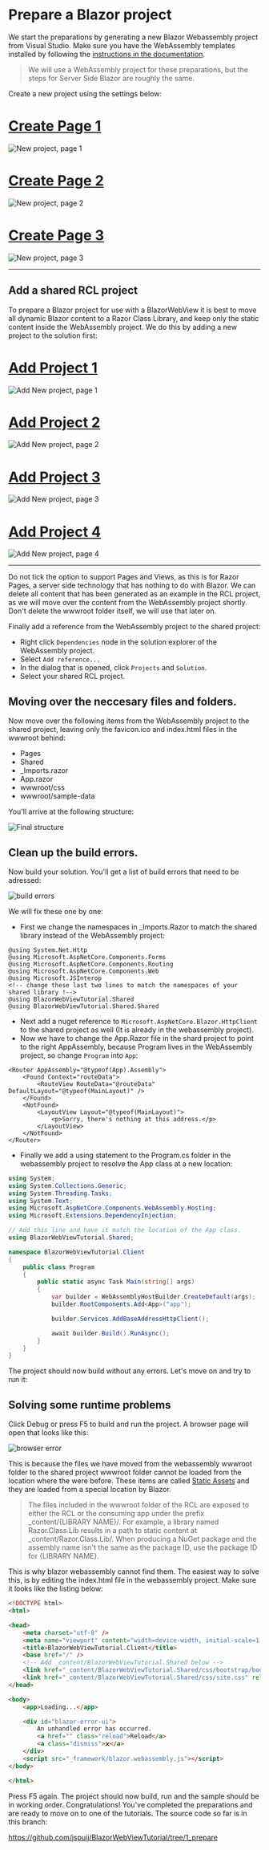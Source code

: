 ﻿# Prepare a Blazor project

We start the preparations by generating a new Blazor Webassembly project from Visual Studio.
Make sure you have the WebAssembly templates installed by following the [instructions in the
documentation](https://docs.microsoft.com/en-us/aspnet/core/blazor/get-started?view=aspnetcore-3.1&tabs=visual-studio).

>We will use a WebAssembly project for these preparations, but the steps for Server Side
Blazor are roughly the same.

Create a new project using the settings below:

# [Create Page 1](#tab/createpage-1)

![New project, page 1](../images/newproject1.png)

# [Create Page 2](#tab/createpage-2)

![New project, page 2](../images/newproject2.png)

# [Create Page 3](#tab/createpage-3)

![New project, page 3](../images/newproject3.png)

***

## Add a shared RCL project

To prepare a Blazor project for use with a BlazorWebView it is best to move all dynamic
Blazor content to a Razor Class Library, and keep only the static content inside the
WebAssembly project. We do this by adding a new project to the solution first:

# [Add Project 1](#tab/addpage-1)

![Add New project, page 1](../images/addnewproject1.png)

# [Add Project 2](#tab/addpage-2)

![Add New project, page 2](../images/addnewproject2.png)

# [Add Project 3](#tab/addpage-3)

![Add New project, page 3](../images/addnewproject3.png)

# [Add Project 4](#tab/addpage-4)

![Add New project, page 4](../images/addnewproject4.png)

***

Do not tick the option to support Pages and Views, as this is for Razor Pages, a server
side technology that has nothing to do with Blazor.
We can delete all content that has been generated as an example in the RCL project,
as we will move over the content from the WebAssembly project shortly. Don't delete
the wwwroot folder itself, we will use that later on.

Finally add a reference from the WebAssembly project to the shared project:

  * Right click `Dependencies` node in the solution explorer of the WebAssembly project.
  * Select `Add reference...`
  * In the dialog that is opened, click `Projects` and `Solution`.
  * Select your shared RCL project.

## Moving over the neccesary files and folders.

Now move over the following items from the WebAssembly project to the shared project,
leaving only the favicon.ico and index.html files in the wwwroot behind:

* Pages
* Shared
* _Imports.razor
* App.razor
* wwwroot/css
* wwwroot/sample-data

You'll arrive at the following structure:

![Final structure](../images/finalstructure.png)

## Clean up the build errors.

Now build your solution. You'll get a list of build errors that need to be adressed:

![build errors](../images/builderrors.png)

We will fix these one by one:

* First we change the namespaces in _Imports.Razor to match the shared library instead of
  the WebAssembly project:

```cshtml-razor
@using System.Net.Http
@using Microsoft.AspNetCore.Components.Forms
@using Microsoft.AspNetCore.Components.Routing
@using Microsoft.AspNetCore.Components.Web
@using Microsoft.JSInterop
<!-- change these last two lines to match the namespaces of your shared library !-->
@using BlazorWebViewTutorial.Shared
@using BlazorWebViewTutorial.Shared.Shared
```
* Next add a nuget reference to `Microsoft.AspNetCore.Blazor.HttpClient` to the shared project
  as well (It is already in the webassembly project).
* Now we have to change the App.Razor file in the shard project to point to the right AppAssembly,
  because Program lives in the WebAssembly project, so change `Program` into `App`:

```cshtml-razor
<Router AppAssembly="@typeof(App).Assembly">
    <Found Context="routeData">
        <RouteView RouteData="@routeData" DefaultLayout="@typeof(MainLayout)" />
    </Found>
    <NotFound>
        <LayoutView Layout="@typeof(MainLayout)">
            <p>Sorry, there's nothing at this address.</p>
        </LayoutView>
    </NotFound>
</Router>
```
* Finally we add a using statement to the Program.cs folder in the webassembly project to
  resolve the App class at a new location:

```csharp
using System;
using System.Collections.Generic;
using System.Threading.Tasks;
using System.Text;
using Microsoft.AspNetCore.Components.WebAssembly.Hosting;
using Microsoft.Extensions.DependencyInjection;

// Add this line and have it match the location of the App class.
using BlazorWebViewTutorial.Shared;

namespace BlazorWebViewTutorial.Client
{
    public class Program
    {
        public static async Task Main(string[] args)
        {
            var builder = WebAssemblyHostBuilder.CreateDefault(args);
            builder.RootComponents.Add<App>("app");

            builder.Services.AddBaseAddressHttpClient();

            await builder.Build().RunAsync();
        }
    }
}
```

The project should now build without any errors. Let's move on and try to run it:

## Solving some runtime problems

Click Debug or press F5 to build and run the project. A browser page will open that looks like this:

![browser error](../images/browsererror.png)

This is because the files we have moved from the webassembly wwwroot folder to the shared project
wwwroot folder cannot be loaded from the location where the were before. These items are called
[Static Assets](https://docs.microsoft.com/en-us/aspnet/core/razor-pages/ui-class?view=aspnetcore-3.1&tabs=visual-studio#create-an-rcl-with-static-assets)
and they are loaded from a special location by Blazor. 

> The files included in the wwwroot folder of the RCL are exposed to either the RCL or the consuming
app under the prefix _content/{LIBRARY NAME}/. For example, a library named Razor.Class.Lib results
in a path to static content at _content/Razor.Class.Lib/. 
When producing a NuGet package and the assembly name isn't the same as the package ID, use the
package ID for {LIBRARY NAME}.

This is why blazor webassembly cannot find them. The easiest way to solve this, is by editing the index.html file
in the webassembly project. Make sure it looks like the listing below:

```html
<!DOCTYPE html>
<html>

<head>
    <meta charset="utf-8" />
    <meta name="viewport" content="width=device-width, initial-scale=1.0, maximum-scale=1.0, user-scalable=no" />
    <title>BlazorWebViewTutorial.Client</title>
    <base href="/" />
    <!-- Add _content/BlazorWebViewTutorial.Shared below -->
    <link href="_content/BlazorWebViewTutorial.Shared/css/bootstrap/bootstrap.min.css" rel="stylesheet" />
    <link href="_content/BlazorWebViewTutorial.Shared/css/site.css" rel="stylesheet" />
</head>

<body>
    <app>Loading...</app>

    <div id="blazor-error-ui">
        An unhandled error has occurred.
        <a href="" class="reload">Reload</a>
        <a class="dismiss">🗙</a>
    </div>
    <script src="_framework/blazor.webassembly.js"></script>
</body>

</html>
```

Press F5 again. The project should now build, run and the sample should be in working order.
Congratulations! You've completed the preparations and are ready to move on to one of the
tutorials. The source code so far is in this branch:

https://github.com/jspuij/BlazorWebViewTutorial/tree/1_prepare